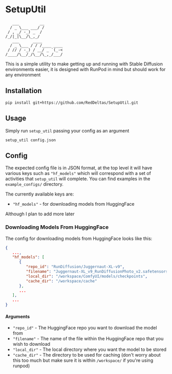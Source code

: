 # SetupUtil
```
   ___         __        
  / _ \___ ___/ /        
 / , _/ -_) _  /         
/_/|_|\__/\_,_/          
   ___      ____         
  / _ \___ / / /____ ____
 / // / -_) / __/ _ `(_-<
/____/\__/_/\__/\_,_/___/
```
This is a simple utility to make getting up and running with Stable Diffusion environments easier, it is designed with RunPod in mind but should work for any environment

## Installation
```
pip install git+https://github.com/RedDeltas/SetupUtil.git
```

## Usage
Simply run `setup_util` passing your config as an argument
```
setup_util config.json
```

## Config
The expected config file is in JSON format, at the top level it will have various keys such as `"hf_models"` which will correspond with a set of activities that `setup_util` will complete. You can find examples in the `example_configs/` directory.

The currently available keys are:
* `"hf_models"` - for downloading models from HuggingFace

Although I plan to add more later

### Downloading Models From HuggingFace
The config for downloading models from HuggingFace looks like this:
```json
{
   ...,
   "hf_models": [
      {
         "repo_id": "RunDiffusion/Juggernaut-XL-v9",
         "filename": "Juggernaut-XL_v9_RunDiffusionPhoto_v2.safetensors",
         "local_dir": "/workspace/ComfyUI/models/checkpoints",
         "cache_dir": "/workspace/cache"
      },
      ...
   ],
   ...
}
```

#### Arguments
* `"repo_id"` - The HuggingFace repo you want to download the model from
* `"filename"` - The name of the file within the HuggingFace repo that you wish to download
* `"local_dir"` - The local directory where you want the model to be stored
* `"cache_dir"` - The directory to be used for caching (don't worry about this too much but make sure it is within `/workspace/` if you're using runpod)